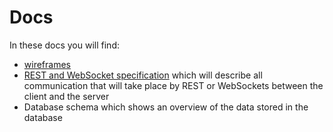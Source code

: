 # Docs
In these docs you will find:
 - [wireframes](wireframes.md)
 - [REST and WebSocket specification](rest-ws-specification.md) which will describe all communication that will take place by REST or WebSockets between the client and the server
 - Database schema which shows an overview of the data stored in the database